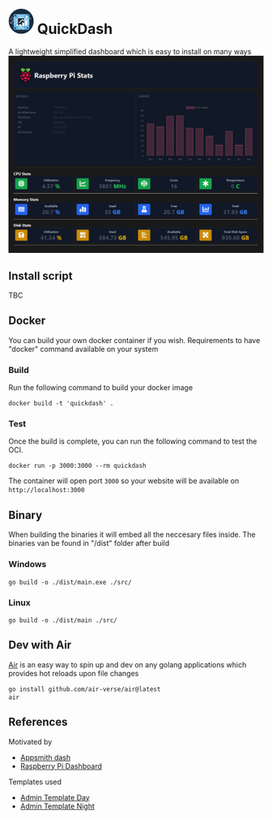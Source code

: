 # <img src="docs/logo.png" alt="quickdash" width="50" /> QuickDash

A lightweight simplified dashboard which is easy to install on many ways
![dash-preview](docs/image.png)

## Install script
TBC

## Docker

You can build your own docker container if you wish. 
Requirements to have "docker" command available on your system

### Build

Run the following command to build your docker image

```shell
docker build -t 'quickdash' .
```


### Test

Once the build is complete, you can run the following command to test the OCI.

```shell
docker run -p 3000:3000 --rm quickdash
```

The container will open port `3000` so your website will be available on `http://localhost:3000`

## Binary

When building the binaries it will embed all the neccesary files inside.
The binaries van be found in "/dist" folder after build

### Windows
```shell
go build -o ./dist/main.exe ./src/
```

### Linux
```shell
go build -o ./dist/main ./src/
```

## Dev with Air

[Air](https://github.com/air-verse/air) is an easy way to spin up and dev on any golang applications which provides hot reloads upon file changes

```shell
go install github.com/air-verse/air@latest
air
```

## References

Motivated by
- [Appsmith dash](https://opensource.com/article/23/3/build-raspberry-pi-dashboard-appsmith)
- [Raspberry Pi Dashboard](https://github.com/femto-code/Raspberry-Pi-Dashboard/tree/release)

Templates used

- [Admin Template Day](https://github.com/tailwindtoolbox/Admin-Template-Day)
- [Admin Template Night](https://github.com/tailwindtoolbox/Admin-Template-Night)